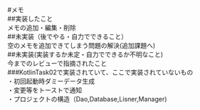 #メモ  
##実装したこと  
メモの追加・編集・削除  
##未実装（後でやる・自力でできること）  
空のメモを追加できてしまう問題の解決(追加課題へ)  
##未実装(実装するか未定・自力でできるか不明なこと)  
今までのレビューで指摘されたこと  
###KotlinTask02で実装されていて、ここで実装されていないもの  
・初回起動時ダミーデータ生成  
・変更等をトーストで通知  
・プロジェクトの構造（Dao,Database,Lisner,Manager)  

